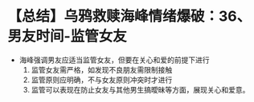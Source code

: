 # 【总结】乌鸦救赎海峰情绪爆破：36、男友时间-监管女友

-   海峰强调男友应适当监管女友，但要在关心和爱的前提下进行
    1.  监管女友需严格，如发现不良朋友需限制接触
    2.  监管原则应明确，不与女友原则冲突时才进行
    3.  监管可以表现在防止女友与其他男生搞曖昧等方面，展现关心和爱意。